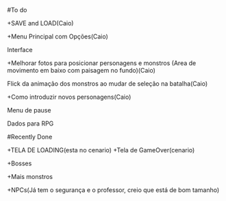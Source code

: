 #To do

+SAVE and LOAD(Caio)

+Menu Principal com Opções(Caio)

Interface

+Melhorar fotos para posicionar personagens e monstros (Area de movimento em baixo com paisagem no fundo)(Caio)

Flick da animação dos monstros ao mudar de seleção na batalha(Caio)

+Como introduzir novos personagens(Caio)

Menu de pause

Dados para RPG

#Recently Done

+TELA DE LOADING(esta no cenario)
+Tela de GameOver(cenario)

+Bosses

+Mais monstros

+NPCs(Já tem o segurança e o professor, creio que está de bom tamanho)


